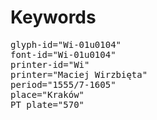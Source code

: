# Keywords
<pre>
glyph-id="Wi-01u0104"
font-id="Wi-01u0104"
printer-id="Wi"
printer="Maciej Wirzbięta"
period="1555/7-1605"
place="Kraków"
PT plate="570"
</pre>
